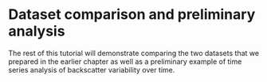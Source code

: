 # Dataset comparison and preliminary analysis

The rest of this tutorial will demonstrate comparing the two datasets that we prepared in the earlier chapter as well as a preliminary example of time series analysis of backscatter variability over time. 

